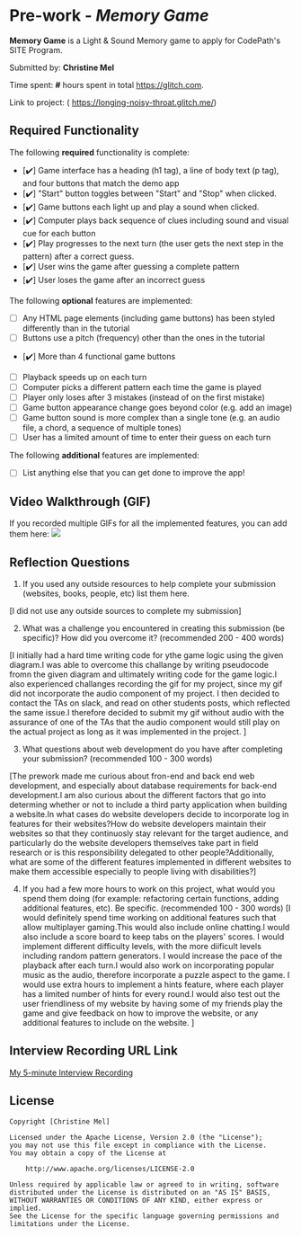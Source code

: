 
# Pre-work - *Memory Game*

**Memory Game** is a Light & Sound Memory game to apply for CodePath's SITE Program. 

Submitted by: **Christine Mel**

Time spent: **#** hours spent in total  https://glitch.com.

Link to project: ( https://longing-noisy-throat.glitch.me/)

## Required Functionality

The following **required** functionality is complete:

* [✔️] Game interface has a heading (h1 tag), a line of body text (p tag), and four buttons that match the demo app
* [✔️] "Start" button toggles between "Start" and "Stop" when clicked. 
* [✔️] Game buttons each light up and play a sound when clicked. 
* [✔️] Computer plays back sequence of clues including sound and visual cue for each button
* [✔️] Play progresses to the next turn (the user gets the next step in the pattern) after a correct guess. 
* [✔️] User wins the game after guessing a complete pattern
* [✔️] User loses the game after an incorrect guess

The following **optional** features are implemented:

* [ ] Any HTML page elements (including game buttons) has been styled differently than in the tutorial
* [ ] Buttons use a pitch (frequency) other than the ones in the tutorial
* [✔️] More than 4 functional game buttons
* [ ] Playback speeds up on each turn
* [ ] Computer picks a different pattern each time the game is played
* [ ] Player only loses after 3 mistakes (instead of on the first mistake)
* [ ] Game button appearance change goes beyond color (e.g. add an image)
* [ ] Game button sound is more complex than a single tone (e.g. an audio file, a chord, a sequence of multiple tones)
* [ ] User has a limited amount of time to enter their guess on each turn

The following **additional** features are implemented:

- [ ] List anything else that you can get done to improve the app!

## Video Walkthrough (GIF)

If you recorded multiple GIFs for all the implemented features, you can add them here:
![](http://g.recordit.co/Q2MMhWfLtN.gif)


## Reflection Questions
1. If you used any outside resources to help complete your submission (websites, books, people, etc) list them here. 

[I did not use any outside sources to complete my submission]

2. What was a challenge you encountered in creating this submission (be specific)? How did you overcome it? (recommended 200 - 400 words) 

[I initially had a hard time writing code for ythe game logic using the given diagram.I was able to overcome this challange by writing pseudocode fromn the given diagram and ultimately writing code for the game logic.I also experienced challanges recording the gif for my project, since my gif did not incorporate the audio component of my project. I then decided to contact the TAs on slack, and read on other students posts, which reflected the same issue.I therefore decided to submit my gif without audio with the assurance of one of the TAs that the audio component would still play on the actual project as long as it was implemented in the project. ]

3. What questions about web development do you have after completing your submission? (recommended 100 - 300 words) 

[The prework made me curious about fron-end and back end web development, and especially about database requirements for back-end development.I am also curious about the different factors that go into determing whether or not to include a third party application when building a website.In what cases do website developers decide to incorporate log in features for their websites?How do website developers maintain their websites so that they continuosly stay relevant for the target audience, and particularly do the website developers themselves take part in field research or is this responsibility delegated to other people?Additionally, what are some of the different features implemented in different websites to make them accessible especially to people living
with disabilities?]

4. If you had a few more hours to work on this project, what would you spend them doing (for example: refactoring certain functions, adding additional features, etc). Be specific. (recommended 100 - 300 words) 
[I would definitely spend time working on additional features such that allow multiplayer gaming.This would also include online chatting.I would also include a score board to keep tabs on the players' scores. I would implement different difficulty levels, with the more diificult levels including random pattern generators. I would increase the pace of the playback after each turn.I would also work on incorporating popular music as the audio, therefore incorporate a puzzle aspect to the game. I would use extra hours to implement a hints feature, where each player has a limited number of hints for every round.I would also test out the user friendliness of my website by having some of my friends play the game and give feedback on how to improve the website, or any additional features to include on the website. ]



## Interview Recording URL Link

[My 5-minute Interview Recording](https://drive.google.com/file/d/12kBcMP6BBWqOr_ADMsOo4pXLpHAhjqVA/view?usp=sharing)


## License

    Copyright [Christine Mel]

    Licensed under the Apache License, Version 2.0 (the "License");
    you may not use this file except in compliance with the License.
    You may obtain a copy of the License at

        http://www.apache.org/licenses/LICENSE-2.0

    Unless required by applicable law or agreed to in writing, software
    distributed under the License is distributed on an "AS IS" BASIS,
    WITHOUT WARRANTIES OR CONDITIONS OF ANY KIND, either express or implied.
    See the License for the specific language governing permissions and
    limitations under the License.
